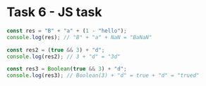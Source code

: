 # Task 6 - JS task

```js
const res = "B" + "a" + (1 - "hello");
console.log(res); // "B" + "a" + NaN = "BaNaN"
```

```js
const res2 = (true && 3) + "d";
console.log(res2); // 3 + "d" = "3d"
```

```js
const res3 = Boolean(true && 3) + "d";
console.log(res3); // Boolean(3) + "d" = true + "d" = "trued"
```
